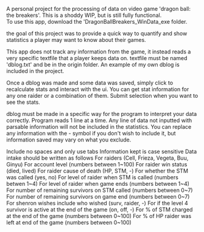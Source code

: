 A personal project for the processing of data on video game 'dragon ball: the breakers'.  This is a shoddy WIP, but is still fully functional.  
To use this app, download the 'DragonBallBreakers_WinData_exe folder.

the goal of this project was to provide a quick way to quantify and show statistics a player may want to know about their games.

This app does not track any information from the game, it instead reads a very specific textfile that a player keeps data on.  textfile must be named 'dblog.txt' and be in the origin folder.  An example of my own dblog is included in the project.

Once a dblog was made and some data was saved, simply click to recalculate stats and interact with the ui.  You can get stat information for any one raider or a combination of them.  Submit selection when you want to see the stats.


dblog must be made in a specific way for the program to interpret your data correctly.  Program reads 1 line at a time.  Any line of data not inputted with parsable information will not be included in the statistics.  You can replace any information with the - symbol if you don't wish to include it, but information saved may vary on what you exclude.  

Include no spaces and only use tabs
Information kept is case sensitive
Data intake should be written as follows
For raiders (Cell, Frieza, Vegeta, Buu, Ginyu)
For account level (numbers between 1~100)
For raider win status (died, lived)
For raider cause of death (HP, STM, -)
For whether the STM was called (yes, no)
For level of raider when STM is called (numbers betwen 1~4)
For level of raider when game ends (numbers between 1~4)
For number of remaining survivors on STM called (numbers between 0~7)
For number of remaining survivors on game end (numbers between 0~7)
For shenron wishes include who wished (surv, raider, -)
For if the level 4 survivor is active at the end of the game (on, off, -)
For % of STM charged at the end of the game (numbers between 0~100)
For % of HP raider was left at end of the game (numbers between 0~100)